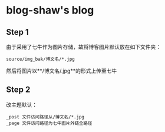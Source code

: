 # blog-shaw's blog

## Step 1 
由于采用了七牛作为图片存储，故将博客图片默认放在如下文件夹：
```
source/img_bak/博文名/*.jpg
```
然后将图片以**/博文名/.jpg**的形式上传至七牛

## Step 2 
改主题默认：
```
_post 文件访问路径从/博文名/*.jpg
_page 文件访问路径为七牛图片外链全路径
```
